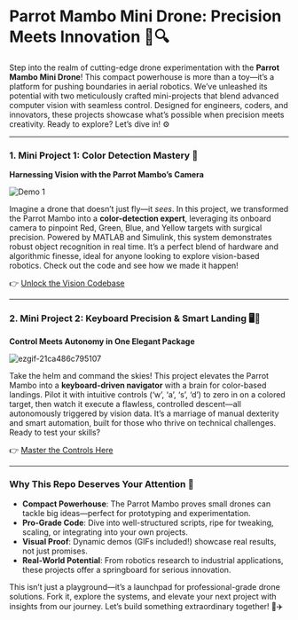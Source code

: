 # Parrot Mambo Mini Drone: Precision Meets Innovation 🚁🔍

Step into the realm of cutting-edge drone experimentation with the **Parrot Mambo Mini Drone**! This compact powerhouse is more than a toy—it’s a platform for pushing boundaries in aerial robotics. We’ve unleashed its potential with two meticulously crafted mini-projects that blend advanced computer vision with seamless control. Designed for engineers, coders, and innovators, these projects showcase what’s possible when precision meets creativity. Ready to explore? Let’s dive in! ⚙️

---

### 1. Mini Project 1: Color Detection Mastery 🎨  
**Harnessing Vision with the Parrot Mambo’s Camera**

![Demo 1](https://github.com/user-attachments/assets/22020549-48d6-4dfe-9658-e8772a628fb7)

Imagine a drone that doesn’t just fly—it *sees*. In this project, we transformed the Parrot Mambo into a **color-detection expert**, leveraging its onboard camera to pinpoint Red, Green, Blue, and Yellow targets with surgical precision. Powered by MATLAB and Simulink, this system demonstrates robust object recognition in real time. It’s a perfect blend of hardware and algorithmic finesse, ideal for anyone looking to explore vision-based robotics. Check out the code and see how we made it happen!  

👉 [Unlock the Vision Codebase](https://github.com/anushka002/parrot_mambo_series/blob/main/Mini%20Project%201%20Color-Based%20Object%20Detection%20Using%20Parrot%20Mambo%20Drone%20Camera/README.md)

---

### 2. Mini Project 2: Keyboard Precision & Smart Landing 🖥️🛬  
**Control Meets Autonomy in One Elegant Package**

![ezgif-21ca486c795107](https://github.com/user-attachments/assets/b33bc723-4178-465d-834b-85b9ab41e964)

Take the helm and command the skies! This project elevates the Parrot Mambo into a **keyboard-driven navigator** with a brain for color-based landings. Pilot it with intuitive controls (‘w’, ‘a’, ‘s’, ‘d’) to zero in on a colored target, then watch it execute a flawless, controlled descent—all autonomously triggered by vision data. It’s a marriage of manual dexterity and smart automation, built for those who thrive on technical challenges. Ready to test your skills?  

👉 [Master the Controls Here](https://github.com/anushka002/parrot_mambo_series/blob/main/Mini%20Project%202%20Keyboard-Controlled%20Drone%20Navigation%20and%20Color-Based%20Landing%20System/README.md)

---

### Why This Repo Deserves Your Attention 🧠  
- **Compact Powerhouse**: The Parrot Mambo proves small drones can tackle big ideas—perfect for prototyping and experimentation.  
- **Pro-Grade Code**: Dive into well-structured scripts, ripe for tweaking, scaling, or integrating into your own projects.  
- **Visual Proof**: Dynamic demos (GIFs included!) showcase real results, not just promises.  
- **Real-World Potential**: From robotics research to industrial applications, these projects offer a springboard for serious innovation.  

This isn’t just a playground—it’s a launchpad for professional-grade drone solutions. Fork it, explore the systems, and elevate your next project with insights from our journey. Let’s build something extraordinary together! 🔧✈️

